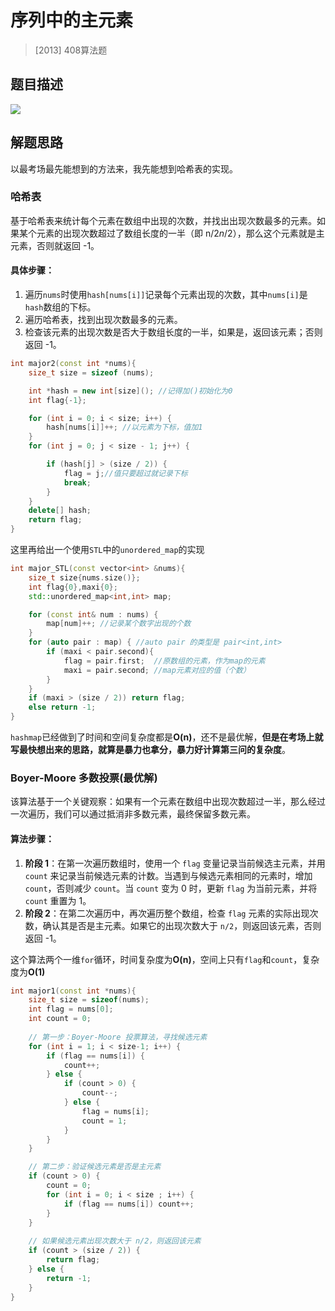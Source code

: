 #  序列中的主元素

>[2013] 408算法题

## 题目描述

![](https://i-blog.csdnimg.cn/blog_migrate/cb941e53f281866ef3c78ba39acb6a37.png)



## 解题思路

以最考场最先能想到的方法来，我先能想到哈希表的实现。

### 哈希表

基于哈希表来统计每个元素在数组中出现的次数，并找出出现次数最多的元素。如果某个元素的出现次数超过了数组长度的一半（即 n/2*n*/2），那么这个元素就是主元素，否则就返回 -1。

#### 具体步骤：

1. 遍历`nums`时使用`hash[nums[i]]`记录每个元素出现的次数，其中`nums[i]`是`hash`数组的下标。
2. 遍历哈希表，找到出现次数最多的元素。
3. 检查该元素的出现次数是否大于数组长度的一半，如果是，返回该元素；否则返回 -1。

```cpp
int major2(const int *nums){
    size_t size = sizeof (nums);

    int *hash = new int[size](); //记得加()初始化为0
    int flag{-1};

    for (int i = 0; i < size; i++) {
        hash[nums[i]]++; //以元素为下标，值加1
    }
    for (int j = 0; j < size - 1; j++) {

        if (hash[j] > (size / 2)) {
            flag = j;//值只要超过就记录下标
            break;
        }
    }
    delete[] hash;
    return flag;
}
```

这里再给出一个使用`STL`中的`unordered_map`的实现

```cpp
int major_STL(const vector<int> &nums){
    size_t size{nums.size()};
    int flag{0},maxi{0};
    std::unordered_map<int,int> map;

    for (const int& num : nums) {
        map[num]++; //记录某个数字出现的个数
    }
    for (auto pair : map) { //auto pair 的类型是 pair<int,int>
        if (maxi < pair.second){
            flag = pair.first;  //原数组的元素，作为map的元素
            maxi = pair.second; //map元素对应的值（个数）
        }
    }
    if (maxi > (size / 2)) return flag;
    else return -1;
}
```

`hashmap`已经做到了时间和空间复杂度都是**O(n)**，还不是最优解，**但是在考场上就写最快想出来的思路，就算是暴力也拿分，暴力好计算第三问的复杂度**。



### Boyer-Moore 多数投票(最优解)

该算法基于一个关键观察：如果有一个元素在数组中出现次数超过一半，那么经过一次遍历，我们可以通过抵消非多数元素，最终保留多数元素。

#### **算法步骤**：

1. **阶段 1**：在第一次遍历数组时，使用一个 `flag` 变量记录当前候选主元素，并用 `count` 来记录当前候选元素的计数。当遇到与候选元素相同的元素时，增加 `count`，否则减少 `count`。当 `count` 变为 0 时，更新 `flag` 为当前元素，并将 `count` 重置为 1。
2. **阶段 2**：在第二次遍历中，再次遍历整个数组，检查 `flag` 元素的实际出现次数，确认其是否是主元素。如果它的出现次数大于 `n/2`，则返回该元素，否则返回 -1。

这个算法两个一维`for`循环，时间复杂度为**O(n)**，空间上只有`flag`和`count`，复杂度为**O(1)**

```cpp
int major1(const int *nums){
    size_t size = sizeof(nums); 
    int flag = nums[0];
    int count = 0;
    
    // 第一步：Boyer-Moore 投票算法，寻找候选元素
    for (int i = 1; i < size-1; i++) {
        if (flag == nums[i]) {
            count++;
        } else {
            if (count > 0) {
                count--;
            } else {
                flag = nums[i];
                count = 1;
            }
        }
    }

    // 第二步：验证候选元素是否是主元素
    if (count > 0) {
        count = 0;
        for (int i = 0; i < size ; i++) {
            if (flag == nums[i]) count++;
        }
    }
    
    // 如果候选元素出现次数大于 n/2，则返回该元素
    if (count > (size / 2)) {
        return flag;
    } else {
        return -1;
    }
}

```

